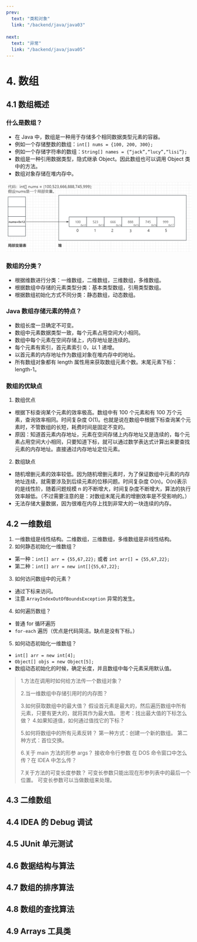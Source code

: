 ```yaml
---
prev:
  text: "类和对象"
  link: "/backend/java/java03"

next:
  text: "异常"
  link: "/backend/java/java05"
---
```


# 4. 数组

## 4.1 数组概述

### 什么是数组？

- 在 Java 中，数组是一种用于存储多个相同数据类型元素的容器。
- 例如一个存储整数的数组：`int[] nums = {100, 200, 300};`
- 例如一个存储字符串的数组：`String[] names = {“jack”,“lucy”,“lisi”};`
- 数组是一种引用数据类型，隐式继承 Object。因此数组也可以调用 Object 类中的方法。
- 数组对象存储在堆内存中。

![alt text](image-8.png)

### 数组的分类？

- 根据维数进行分类：一维数组，二维数组，三维数组，多维数组。
- 根据数组中存储的元素类型分类：基本类型数组，引用类型数组。
- 根据数组初始化方式不同分类：静态数组，动态数组。

### Java 数组存储元素的特点？

- 数组长度一旦确定不可变。
- 数组中元素数据类型一致，每个元素占用空间大小相同。
- 数组中每个元素在空间存储上，内存地址是连续的。
- 每个元素有索引，首元素索引 0，以 1 递增。
- 以首元素的内存地址作为数组对象在堆内存中的地址。
- 所有数组对象都有 length 属性用来获取数组元素个数。末尾元素下标：length-1。

### 数组的优缺点

1. 数组优点

- 根据下标查询某个元素的效率极高。数组中有 100 个元素和有 100 万个元素，查询效率相同。时间复杂度 O(1)。也就是说在数组中根据下标查询某个元素时，不管数组的长短，耗费时间是固定不变的。
- 原因：知道首元素内存地址，元素在空间存储上内存地址又是连续的，每个元素占用空间大小相同，只要知道下标，就可以通过数学表达式计算出来要查找元素的内存地址。直接通过内存地址定位元素。

2. 数组缺点

- 随机增删元素的效率较低。因为随机增删元素时，为了保证数组中元素的内存地址连续，就需要涉及到后续元素的位移问题。时间复杂度 O(n)。O(n)表示的是线性阶，随着问题规模 n 的不断增大，时间复杂度不断增大，算法的执行效率越低。（不过需要注意的是：对数组末尾元素的增删效率是不受影响的。）
- 无法存储大量数据，因为很难在内存上找到非常大的一块连续的内存。

## 4.2 一维数组

1. 一维数组是线性结构。二维数组，三维数组，多维数组是非线性结构。
2. 如何静态初始化一维数组？

- 第一种：`int[] arr = {55,67,22};` 或者 `int arr[] = {55,67,22};`
- 第二种：`int[] arr = new int[]{55,67,22};`

3. 如何访问数组中的元素？

- 通过下标来访问。
- 注意 `ArrayIndexOutOfBoundsException` 异常的发生。

4. 如何遍历数组？

- 普通 for 循环遍历
- `for-each` 遍历（优点是代码简洁。缺点是没有下标。）

5. 如何动态初始化一维数组？

- `int[] arr = new int[4];`
- `Object[] objs = new Object[5];`
- 数组动态初始化的时候，确定长度，并且数组中每个元素采用默认值。

> 1.方法在调用时如何给方法传一个数组对象？
> 
> 2.当一维数组中存储引用时的内存图？
> 
> 3.如何获取数组中的最大值？
>    假设首元素是最大的，然后遍历数组中所有元素，只要有更大的，就将其作为最大值。
>    思考：找出最大值的下标怎么做？
> 4.如果知道值，如何通过值找它的下标？
> 
> 5.如何将数组中的所有元素反转？
>    第一种方式：创建一个新的数组。
>    第二种方式：首位交换。
> 
> 6.关于 main 方法的形参 args？
>    接收命令行参数
>    在 DOS 命令窗口中怎么传？在 IDEA 中怎么传？
> 
> 7.关于方法的可变长度参数？
>    可变长参数只能出现在形参列表中的最后一个位置。
>    可变长参数可以当做数组来处理。

## 4.3 二维数组

## 4.4 IDEA 的 Debug 调试

## 4.5 JUnit 单元测试

## 4.6 数据结构与算法

## 4.7 数组的排序算法

## 4.8 数组的查找算法

## 4.9 Arrays 工具类
